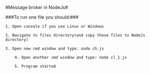 #Message broker in NodeJs#

###To run one file you should:### 

	1. Open console if you use Linux or Windows

	2. Navigate to files directory(and copy these files to NodeJs directory)

	3. Open new cmd window and type: node ch.js

        4. Open another cmd window and type: node cl_1.js

        5. Program started

